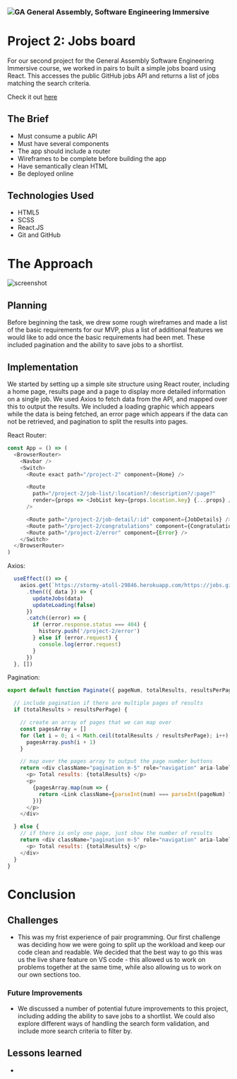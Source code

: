 ### ![GA](https://cloud.githubusercontent.com/assets/40461/8183776/469f976e-1432-11e5-8199-6ac91363302b.png) General Assembly, Software Engineering Immersive

# Project 2: Jobs board

For our second project for the General Assembly Software Engineering Immersive course, we worked in pairs to built a simple jobs board using React. This accesses the public GitHub jobs API and returns a list of jobs matching the search criteria.

Check it out [here](https://ikalff.github.io/project-2/)

## The Brief
- Must consume a public API
- Must have several components
- The app should include a router
- Wireframes to be complete before building the app
- Have semantically clean HTML
- Be deployed online

## Technologies Used
- HTML5
- SCSS
- React.JS
- Git and GitHub

# The Approach

![screenshot](src/images/screenshot.png)

## Planning
Before beginning the task, we drew some rough wireframes and made a list of the basic requirements for our MVP, plus a list of additional features we would like to add once the basic requirements had been met. These included pagination and the ability to save jobs to a shortlist.

## Implementation
We started by setting up a simple site structure using React router, including a home page, results page and a page to display more detailed information on a single job. We used Axios to fetch data from the API, and mapped over this to output the results. We included a loading graphic which appears while the data is being fetched, an error page which appears if the data can not be retrieved, and pagination to split the results into pages.

React Router:
``` js
const App = () => (
  <BrowserRouter>
    <Navbar />
    <Switch>
      <Route exact path="/project-2" component={Home} />

      <Route
        path="/project-2/job-list/:location?/:description?/:page?"
        render={props => <JobList key={props.location.key} {...props} />}
      />

      <Route path="/project-2/job-detail/:id" component={JobDetails} />
      <Route path="/project-2/congratulations" component={Congratulations}/>
      <Route path="/project-2/error" component={Error} />
    </Switch>
  </BrowserRouter>
)
```

Axios:
``` js
  useEffect(() => {
    axios.get(`https://stormy-atoll-29846.herokuapp.com/https://jobs.github.com/positions.json?location=${locationFilter}&description=${jobFilter}`)
      .then(({ data }) => {
        updateJobs(data)
        updateLoading(false)
      })
      .catch((error) => {
        if (error.response.status === 404) {
          history.push('/project-2/error')
        } else if (error.request) {
          console.log(error.request)
        } 
      })
  }, [])
```

Pagination:
```js
export default function Paginate({ pageNum, totalResults, resultsPerPage, locationFilter, jobFilter }) {

  // include pagination if there are multiple pages of results
  if (totalResults > resultsPerPage) {

    // create an array of pages that we can map over
    const pagesArray = []
    for (let i = 0; i < Math.ceil(totalResults / resultsPerPage); i++) {
      pagesArray.push(i + 1)
    }

    // map over the pages array to output the page number buttons
    return <div className="pagination m-5" role="navigation" aria-label="pagination">
      <p> Total results: {totalResults} </p>
      <p>
        {pagesArray.map(num => {
          return <Link className={parseInt(num) === parseInt(pageNum) ? 'pagination-link  is-current' : 'pagination-link'} key={num} to={`/project-2/job-list/${locationFilter ? locationFilter : ''}/${jobFilter ? jobFilter : ''}/${num}`}>{num}</Link>
        })}
      </p>
    </div>

  } else {
    // if there is only one page, just show the number of results
    return <div className="pagination m-5" role="navigation" aria-label="pagination">
      <p> Total results: {totalResults} </p>
    </div>
  }
}
```

# Conclusion

## Challenges 
- This was my frist experience of pair programming. Our first challenge was deciding how we were going to split up the workload and keep our code clean and readable. We decided that the best way to go this was us the live share feature on VS code - this allowed us to work on problems together at the same time, while also allowing us to work on our own sections too.

### Future Improvements
- We discussed a number of potential future improvements to this project, including adding the ability to save jobs to a shortlist. We could also explore different ways of handling the search form validation, and include more search criteria to filter by.

## Lessons learned
- 
